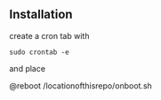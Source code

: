 ## Installation

create a cron tab with

```
sudo crontab -e
```
and place 

@reboot /locationofthisrepo/onboot.sh